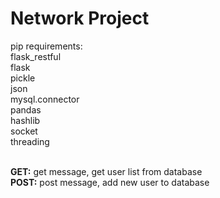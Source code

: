 # Network Project
pip requirements:<br>
flask_restful<br>
flask<br>
pickle<br>
json<br>
mysql.connector<br>
pandas<br>
hashlib<br>
socket<br>
threading<br><br>

<b>GET:</b> get message, get user list from database
<br>
<b>POST:</b> post message, add new user to database
